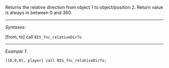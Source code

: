 Returns the relative direction from object 1 to object/position 2. Return value is always in between 0 and 360.


---
*Syntaxes:*

[from, to] call `BIS_fnc_relativeDirTo`

---
*Example 1:*

```sqf
[[0,0,0], player] call BIS_fnc_relativeDirTo;
```